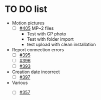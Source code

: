 # TO DO list
- Motion pictures
    - [ ] [#405](https://github.com/simulot/immich-go/issues/405) MP~2 files   
        - Test with GP photo
        - Test with folder import
        - test upload  with clean installation
- Report connection errors
    - [ ] [#395](https://github.com/simulot/immich-go/issues/395)
    - [ ] [#396](https://github.com/simulot/immich-go/issues/396)
    - [ ] [#393](https://github.com/simulot/immich-go/issues/393)
- Creation date incorrect
    - [ ] [#397](https://github.com/simulot/immich-go/issues/397)
- Various
    - [ ] [#357](https://github.com/simulot/immich-go/issues/357)
 
